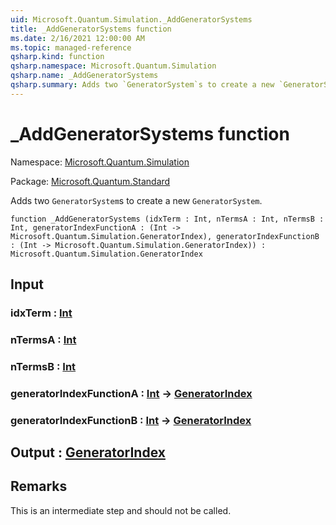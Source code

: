 ```yaml
---
uid: Microsoft.Quantum.Simulation._AddGeneratorSystems
title: _AddGeneratorSystems function
ms.date: 2/16/2021 12:00:00 AM
ms.topic: managed-reference
qsharp.kind: function
qsharp.namespace: Microsoft.Quantum.Simulation
qsharp.name: _AddGeneratorSystems
qsharp.summary: Adds two `GeneratorSystem`s to create a new `GeneratorSystem`.
---
```


# _AddGeneratorSystems function

Namespace: [Microsoft.Quantum.Simulation](xref:Microsoft.Quantum.Simulation)

Package: [Microsoft.Quantum.Standard](https://nuget.org/packages/Microsoft.Quantum.Standard)


Adds two `GeneratorSystem`s to create a new `GeneratorSystem`.

```qsharp
function _AddGeneratorSystems (idxTerm : Int, nTermsA : Int, nTermsB : Int, generatorIndexFunctionA : (Int -> Microsoft.Quantum.Simulation.GeneratorIndex), generatorIndexFunctionB : (Int -> Microsoft.Quantum.Simulation.GeneratorIndex)) : Microsoft.Quantum.Simulation.GeneratorIndex
```


## Input

### idxTerm : [Int](xref:microsoft.quantum.lang-ref.int)




### nTermsA : [Int](xref:microsoft.quantum.lang-ref.int)




### nTermsB : [Int](xref:microsoft.quantum.lang-ref.int)




### generatorIndexFunctionA : [Int](xref:microsoft.quantum.lang-ref.int) -> [GeneratorIndex](xref:Microsoft.Quantum.Simulation.GeneratorIndex)




### generatorIndexFunctionB : [Int](xref:microsoft.quantum.lang-ref.int) -> [GeneratorIndex](xref:Microsoft.Quantum.Simulation.GeneratorIndex)





## Output : [GeneratorIndex](xref:Microsoft.Quantum.Simulation.GeneratorIndex)



## Remarks

This is an intermediate step and should not be called.